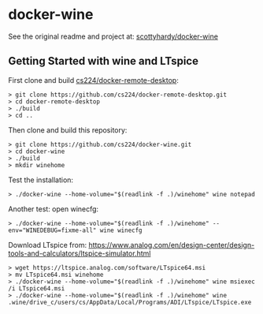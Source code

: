 # docker-wine

See the original readme and project at: [scottyhardy/docker-wine](https://github.com/scottyhardy/docker-wine)

## Getting Started with wine and LTspice

First clone and build [cs224/docker-remote-desktop](https://github.com/cs224/docker-remote-desktop):

    > git clone https://github.com/cs224/docker-remote-desktop.git
    > cd docker-remote-desktop
    > ./build
    > cd ..

Then clone and build this repository:

    > git clone https://github.com/cs224/docker-wine.git
    > cd docker-wine
    > ./build
    > mkdir winehome

Test the installation:

    > ./docker-wine --home-volume="$(readlink -f .)/winehome" wine notepad 
  
Another test: open winecfg:

    > ./docker-wine --home-volume="$(readlink -f .)/winehome" --env="WINEDEBUG=fixme-all" wine winecfg

Download LTspice from: https://www.analog.com/en/design-center/design-tools-and-calculators/ltspice-simulator.html

    > wget https://ltspice.analog.com/software/LTspice64.msi
    > mv LTspice64.msi winehome
    > ./docker-wine --home-volume="$(readlink -f .)/winehome" wine msiexec /i LTspice64.msi
    > ./docker-wine --home-volume="$(readlink -f .)/winehome" wine .wine/drive_c/users/cs/AppData/Local/Programs/ADI/LTspice/LTspice.exe
